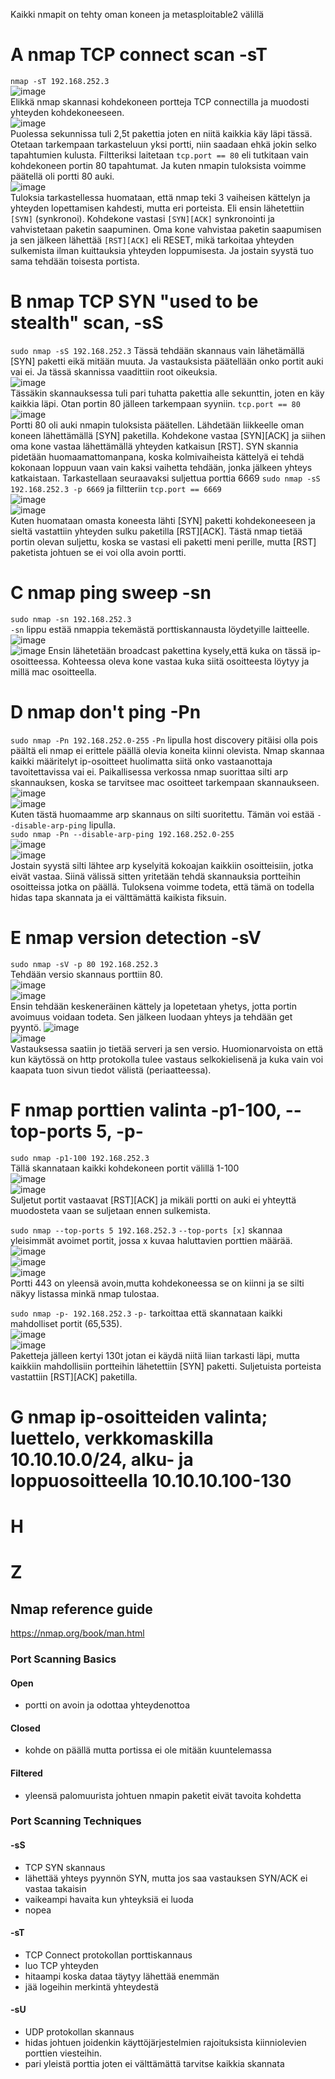 Kaikki nmapit on tehty oman koneen ja metasploitable2 välillä

# A nmap TCP connect scan -sT
```nmap -sT 192.168.252.3```  
![image](https://user-images.githubusercontent.com/71498717/202702426-999860a8-db1d-477f-9a04-e55046978b1f.png)  
Elikkä nmap skannasi kohdekoneen portteja TCP connectilla ja muodosti yhteyden kohdekoneeseen.  
![image](https://user-images.githubusercontent.com/71498717/202711233-d1514112-e0bd-4d7c-a608-d2aa3737b560.png)  
Puolessa sekunnissa tuli 2,5t pakettia joten en niitä kaikkia käy läpi tässä. Otetaan tarkempaan tarkasteluun yksi portti, niin saadaan ehkä jokin selko tapahtumien kulusta. Filtteriksi laitetaan ```tcp.port == 80``` eli tutkitaan vain kohdekoneen portin 80 tapahtumat. Ja kuten nmapin tuloksista voimme päätellä oli portti 80 auki.  
![image](https://user-images.githubusercontent.com/71498717/202712047-0efbe799-2a87-4d31-bf22-b57035d44415.png)  
Tuloksia tarkastellessa huomataan, että nmap teki 3 vaiheisen kättelyn ja yhteyden lopettamisen kahdesti, mutta eri porteista. Eli ensin lähetettiin ```[SYN]``` (synkronoi). Kohdekone vastasi ```[SYN][ACK]``` synkronointi ja vahvistetaan paketin saapuminen. Oma kone vahvistaa paketin saapumisen ja sen jälkeen lähettää ```[RST][ACK]``` eli RESET, mikä tarkoitaa yhteyden sulkemista ilman kuittauksia yhteyden loppumisesta. Ja jostain syystä tuo sama tehdään toisesta portista.

# B nmap TCP SYN "used to be stealth" scan, -sS
```sudo nmap -sS 192.168.252.3```
Tässä tehdään skannaus vain lähetämällä [SYN] paketti eikä mitään muuta. Ja vastauksista päätellään onko portit auki vai ei. Ja tässä skannissa vaadittiin root oikeuksia.  
![image](https://user-images.githubusercontent.com/71498717/202718795-0d664acf-5822-435b-b7db-b4854851e54f.png)  
Tässäkin skannauksessa tuli pari tuhatta pakettia alle sekunttin, joten en käy kaikkia läpi. Otan portin 80 jälleen tarkempaan syyniin. ```tcp.port == 80```  
![image](https://user-images.githubusercontent.com/71498717/202719216-4f3ab3e5-e2ec-4f59-80ef-9849aa25103f.png)  
Portti 80 oli auki nmapin tuloksista päätellen. Lähdetään liikkeelle oman koneen lähettämällä [SYN] paketilla. Kohdekone vastaa [SYN][ACK] ja siihen oma kone vastaa lähettämällä yhteyden katkaisun [RST]. SYN skannia pidetään huomaamattomanpana, koska kolmivaiheista kättelyä ei tehdä kokonaan loppuun vaan vain kaksi vaihetta tehdään, jonka jälkeen yhteys katkaistaan. Tarkastellaan seuraavaksi suljettua porttia 6669 ```sudo nmap -sS 192.168.252.3 -p 6669``` ja filtteriin ```tcp.port == 6669```  
![image](https://user-images.githubusercontent.com/71498717/202721951-8c29e6c9-788d-479a-934b-b1e28739976a.png)  
![image](https://user-images.githubusercontent.com/71498717/202721989-159519d1-27fc-4569-941a-0e5cf8b4598a.png)  
Kuten huomataan omasta koneesta lähti [SYN] paketti kohdekoneeseen ja sieltä vastattiin yhteyden sulku paketilla [RST][ACK]. Tästä nmap tietää portin olevan suljettu, koska se vastasi eli paketti meni perille, mutta [RST] paketista johtuen se ei voi olla avoin portti.

# C nmap ping sweep -sn
```sudo nmap -sn 192.168.252.3```  
```-sn``` lippu estää nmappia tekemästä porttiskannausta löydetyille laitteelle.  
![image](https://user-images.githubusercontent.com/71498717/202725280-5fecd009-b0b6-46e0-9401-977e760ee49d.png)  
![image](https://user-images.githubusercontent.com/71498717/202725400-924e5285-f521-4e79-9672-6aba3c777cf3.png)
Ensin lähetetään broadcast pakettina kysely,että kuka on tässä ip-osoitteessa. Kohteessa oleva kone vastaa kuka siitä osoitteesta löytyy ja millä mac osoitteella.

# D nmap don't ping -Pn
```sudo nmap -Pn 192.168.252.0-255```
```-Pn``` lipulla host discovery pitäisi olla pois päältä eli nmap ei erittele päällä olevia koneita kiinni olevista. Nmap skannaa kaikki määritelyt ip-osoitteet huolimatta siitä onko vastaanottaja tavoitettavissa vai ei. Paikallisessa verkossa nmap suorittaa silti arp skannauksen, koska se tarvitsee mac osoitteet tarkempaan skannaukseen. 
![image](https://user-images.githubusercontent.com/71498717/202731152-296136c8-2ca6-44f2-8004-1c8511cfeb4e.png)  
![image](https://user-images.githubusercontent.com/71498717/202731227-788e3b00-9ed5-42cf-a4b4-5a66ec7a297d.png)  
Kuten tästä huomaamme arp skannaus on silti suoritettu. Tämän voi estää ```--disable-arp-ping``` lipulla.  
```sudo nmap -Pn --disable-arp-ping 192.168.252.0-255 ```  
![image](https://user-images.githubusercontent.com/71498717/202732925-855f8c11-62c1-4bdd-ada5-650f0762f082.png)  
![image](https://user-images.githubusercontent.com/71498717/202732972-6ec1e1b9-a842-4545-9011-a1c113e278d0.png)  
Jostain syystä silti lähtee arp kyselyitä kokoajan kaikkiin osoitteisiin, jotka eivät vastaa. Siinä välissä sitten yritetään tehdä skannauksia portteihin osoitteissa jotka on päällä. Tuloksena voimme todeta, että tämä on todella hidas tapa skannata ja ei välttämättä kaikista fiksuin.

# E  nmap version detection -sV
```sudo nmap -sV -p 80 192.168.252.3```  
Tehdään versio skannaus porttiin 80.  
![image](https://user-images.githubusercontent.com/71498717/202736770-ca7ef537-650d-4bd4-b1f6-826d9853276c.png)  
![image](https://user-images.githubusercontent.com/71498717/202737969-40f25cc2-2f7f-4c5f-836c-f9c8c157b8f2.png)  
Ensin tehdään keskeneräinen kättely ja lopetetaan yhetys, jotta portin avoimuus voidaan todeta. Sen jälkeen luodaan yhteys ja tehdään get pyyntö.
![image](https://user-images.githubusercontent.com/71498717/202738592-f9d66208-cb29-46e9-898a-3b1fada83771.png)  
![image](https://user-images.githubusercontent.com/71498717/202738764-9f62f964-48d6-4fa4-89e5-3d3d6e53673b.png)  
Vastauksessa saatiin jo tietää serveri ja sen versio. Huomionarvoista on että kun käytössä on http protokolla tulee vastaus selkokielisenä ja kuka vain voi kaapata tuon sivun tiedot välistä (periaatteessa).

# F nmap porttien valinta -p1-100, --top-ports 5, -p-
```sudo nmap -p1-100 192.168.252.3```  
Tällä skannataan kaikki kohdekoneen portit välillä 1-100  
![image](https://user-images.githubusercontent.com/71498717/202744312-1a878562-c2ad-4070-8225-c52a5d17518a.png)  
![image](https://user-images.githubusercontent.com/71498717/202744355-0071f3d8-a9bc-460e-bdbd-97d21ce175b5.png)  
Suljetut portit vastaavat [RST][ACK] ja mikäli portti on auki ei yhteyttä muodosteta vaan se suljetaan ennen sulkemista.


```sudo nmap --top-ports 5 192.168.252.3```
```--top-ports [x]``` skannaa yleisimmät avoimet portit, jossa x kuvaa haluttavien porttien määrää.  
![image](https://user-images.githubusercontent.com/71498717/202745463-bd1adc62-9432-4a8c-8155-94dbcd60fded.png)  
![image](https://user-images.githubusercontent.com/71498717/202745526-fc3d0efa-4755-4ca3-bd4a-cabf3f77bcef.png)  
![image](https://user-images.githubusercontent.com/71498717/202745905-c57739c2-25b9-4239-917f-565f81698bcd.png)  
Portti 443 on yleensä avoin,mutta kohdekoneessa se on kiinni ja se silti näkyy listassa minkä nmap tulostaa.


```sudo nmap -p- 192.168.252.3```
```-p-``` tarkoittaa että skannataan kaikki mahdolliset portit (65,535).  
![image](https://user-images.githubusercontent.com/71498717/202747229-3d07106b-3bd0-4319-b09a-89e531b2eb40.png)  
![image](https://user-images.githubusercontent.com/71498717/202748704-c8c215e8-874d-4d8f-a5d1-3b889b8f7e01.png)  
Paketteja jälleen kertyi 130t jotan ei käydä niitä liian tarkasti läpi, mutta kaikkiin mahdollisiin portteihin lähetettiin [SYN] paketti. Suljetuista porteista vastattiin [RST][ACK] paketilla.

# G nmap ip-osoitteiden valinta; luettelo, verkkomaskilla 10.10.10.0/24, alku- ja loppuosoitteella 10.10.10.100-130
# H

# Z
##
##

## Nmap reference guide
https://nmap.org/book/man.html
### Port Scanning Basics
#### Open
- portti on avoin ja odottaa yhteydenottoa
#### Closed
- kohde on päällä mutta portissa ei ole mitään kuuntelemassa
#### Filtered
- yleensä palomuurista johtuen nmapin paketit eivät tavoita kohdetta
### Port Scanning Techniques
#### -sS
- TCP SYN skannaus
- lähettää yhteys pyynnön SYN, mutta jos saa vastauksen SYN/ACK ei vastaa takaisin
- vaikeampi havaita kun yhteyksiä ei luoda
- nopea
#### -sT
- TCP Connect protokollan porttiskannaus
- luo TCP yhteyden
- hitaampi koska dataa täytyy lähettää enemmän
- jää logeihin merkintä yhteydestä
#### -sU
- UDP protokollan skannaus
- hidas johtuen joidenkin käyttöjärjestelmien rajoituksista kiinniolevien porttien viesteihin.
- pari yleistä porttia joten ei välttämättä tarvitse kaikkia skannata
